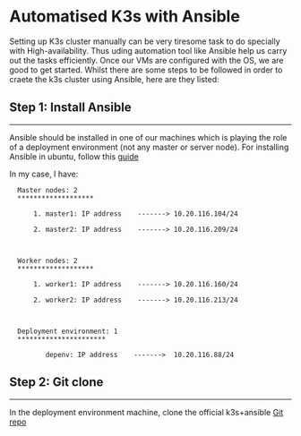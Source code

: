 # Automatised K3s with Ansible

Setting up K3s cluster manually can be very tiresome task to do specially with High-availability. Thus uding automation tool like Ansible help us carry out the tasks efficiently. Once our VMs are configured with the OS, we are good to get started. Whilst there are some steps to be followed in order to craete the k3s cluster using Ansible, here are they listed:

## Step 1: Install Ansible
******************************

Ansible should be installed in one of our machines which is playing the role of a deployment environment (not any master or server node). For installing Ansible in ubuntu, follow this <a href="https://github.com/dikshita-git/RP_Ingress_security-IPv4_and_IPv6/blob/main/Installation/Ansible">guide</a>

In my case, I have:

      Master nodes: 2
      *******************
      
          1. master1: IP address    -------> 10.20.116.104/24
          
          2. master2: IP address    -------> 10.20.116.209/24
      
      
      
      Worker nodes: 2
      *******************
      
          1. worker1: IP address    -------> 10.20.116.160/24
          
          2. worker2: IP address    -------> 10.20.116.213/24


      
      Deployment environment: 1
      **********************
      
             depenv: IP address    ------->  10.20.116.88/24
             



## Step 2: Git clone
*********************

In the deployment environment machine, clone the official k3s+ansible <a href="https://github.com/k3s-io/k3s-ansible.git">Git repo</a>

      
